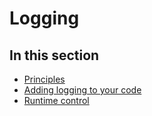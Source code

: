 # Logging

## In this section

  * [Principles](log-principles.md)
  * [Adding logging to your code](log-code.md)
  * [Runtime control](log-runtime.md)